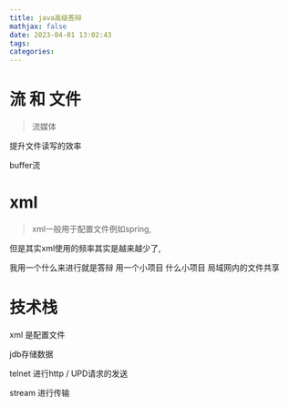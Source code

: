 ```yaml
---
title: java高级答辩
mathjax: false
date: 2023-04-01 13:02:43
tags:
categories:
---
```


# 流 和 文件

> 流媒体 

提升文件读写的效率

buffer流



# xml

> xml一般用于配置文件例如spring,

但是其实xml使用的频率其实是越来越少了,





我用一个什么来进行就是答辩 用一个小项目 什么小项目 局域网内的文件共享

# 技术栈

xml 是配置文件

jdb存储数据

telnet 进行http / UPD请求的发送

stream 进行传输

